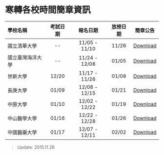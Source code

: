 # 寒轉各校時間簡章資訊

| 學校名稱 | 考試日期 | 報名日期 | 放榜日期 | 簡章公告 |
| :-- | :--: | :--: | :--: | :--: |
| 國立清華大學 | -- | 11/05 - 11/10 | 11/26 | [Download](https://goo.gl/U4brLP) |
| 國立臺灣海洋大學 | -- | 11/24 - 12/08 | 01/05 | [Download](https://goo.gl/RSxq0t) |
| 世新大學 | 12/20 | 11/17 - 11/26 | 01/08 | [Download](https://goo.gl/smXklM) |
| 長庚大學 | 01/09 | 12/08 - 12/15 | 01/21 | [Download](https://goo.gl/b4XnZZ) |
| 中原大學 | 01/10 | 12/02 - 12/22 | 01/19 | [Download](https://goo.gl/OBc2wu) |
| 中山醫學大學 | 01/16 | 12/22 - 12/28 | 01/26 | [Download](https://goo.gl/YKUy1x) |
| 中國醫藥大學 | 01/17 | 12/07 - 12/11 | 02/02 | [Download](https://goo.gl/sQVubg) |

> Update: 2015.11.26